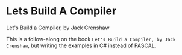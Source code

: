 # Lets Build A Compiler
Let's Build a Compiler, by Jack Crenshaw 

This is a follow-along on the book `Let's Build a Compiler, by Jack Crenshaw`, but writing the examples in C# instead of PASCAL.
